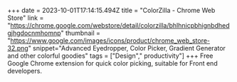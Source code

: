 +++
date = 2023-10-01T17:14:15.494Z
title = "ColorZilla - Chrome Web Store"
link = "https://chrome.google.com/webstore/detail/colorzilla/bhlhnicpbhignbdhedgjhgdocnmhomnp"
thumbnail = "https://www.google.com/images/icons/product/chrome_web_store-32.png"
snippet="Advanced Eyedropper, Color Picker, Gradient Generator and other colorful goodies"
tags = ["Design"," productivity"]
+++
Free Google Chrome extension for quick color picking, suitable for Front end developers.
